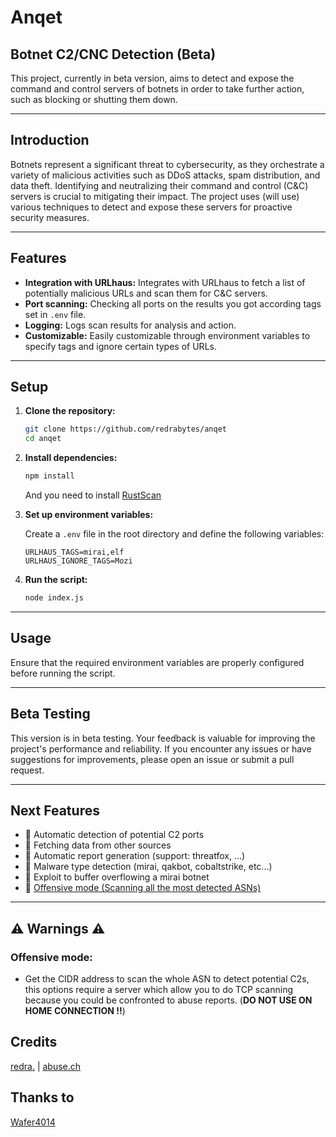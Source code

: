 # Anqet

## Botnet C2/CNC Detection (Beta)

This project, currently in beta version, aims to detect and expose the command and control servers of botnets in order to take further action, such as blocking or shutting them down.

---

## Introduction

Botnets represent a significant threat to cybersecurity, as they orchestrate a variety of malicious activities such as DDoS attacks, spam distribution, and data theft. Identifying and neutralizing their command and control (C&C) servers is crucial to mitigating their impact. The project uses (will use) various techniques to detect and expose these servers for proactive security measures.

---

## Features

- **Integration with URLhaus:** Integrates with URLhaus to fetch a list of potentially malicious URLs and scan them for C&C servers.
- **Port scanning:** Checking all ports on the results you got according tags set in `.env` file.
- **Logging:** Logs scan results for analysis and action.
- **Customizable:** Easily customizable through environment variables to specify tags and ignore certain types of URLs.

---

## Setup

1. **Clone the repository:**

    ```bash
    git clone https://github.com/redrabytes/anqet
    cd anqet
    ```

2. **Install dependencies:**

    ```bash
    npm install
    ```

    And you need to install  [RustScan](https://github.com/RustScan/RustScan/wiki/Installation-Guide)

3. **Set up environment variables:**
   
    Create a `.env` file in the root directory and define the following variables:
   
    ```
    URLHAUS_TAGS=mirai,elf
    URLHAUS_IGNORE_TAGS=Mozi
    ```

4. **Run the script:**

    ```bash
    node index.js
    ```

---

## Usage

Ensure that the required environment variables are properly configured before running the script.

---

## Beta Testing

This version is in beta testing. Your feedback is valuable for improving the project's performance and reliability. If you encounter any issues or have suggestions for improvements, please open an issue or submit a pull request.

---

## Next Features
- 🚧 Automatic detection of potential C2 ports
- 🚧 Fetching data from other sources
- 🚧 Automatic report generation (support: threatfox, ...)
- 🚧 Malware type detection (mirai, qakbot, cobaltstrike, etc...)
- 🚧 Exploit to buffer overflowing a mirai botnet
- 🚧 [Offensive mode (Scanning all the most detected ASNs)](https://github.com/redrabytes/anqet/blob/main/README.md#offensive-mode)

---

## ⚠️ Warnings ⚠️
### Offensive mode: 
- Get the CIDR address to scan the whole ASN to detect potential C2s, this options require a server which allow you to do TCP scanning because you could be confronted to abuse reports. (**DO NOT USE ON HOME CONNECTION !!**)


## Credits
[redra.](https://twitter.com/redrabytes/) | [abuse.ch](https://twitter.com/abuse_ch)

## Thanks to
[Wafer4014](https://twitter.com/Wafer4014)
